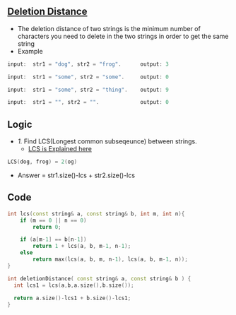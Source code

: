 ## [Deletion Distance](https://www.pramp.com/challenge/61ojWAjLJbhob2nP2q1O)
- The deletion distance of two strings is the minimum number of characters you need to delete in the two strings in order to get the same string
- Example
```c++
input:  str1 = "dog", str2 = "frog".      output: 3

input:  str1 = "some", str2 = "some".     output: 0

input:  str1 = "some", str2 = "thing".    output: 9

input:  str1 = "", str2 = "".             output: 0
```

## Logic
- *1.* Find LCS(Longest common subseqeunce) between strings. 
  - [LCS is Explained here](https://github.com/amitkumar50/Code-examples/blob/master/ds_questions/questions/strings/SubString/3.%20Longest_Common_SubSeq.md)
```c++
LCS(dog, frog) = 2(og)
```
- Answer = str1.size()-lcs + str2.size()-lcs

## Code
```c++
int lcs(const string& a, const string& b, int m, int n){
    if (m == 0 || n == 0)
        return 0;

    if (a[m-1] == b[n-1])
        return 1 + lcs(a, b, m-1, n-1);
    else
        return max(lcs(a, b, m, n-1), lcs(a, b, m-1, n));
}

int deletionDistance( const string& a, const string& b ) {
  int lcs1 = lcs(a,b,a.size(),b.size());
  
  return a.size()-lcs1 + b.size()-lcs1;
}
```
